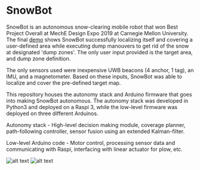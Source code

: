 # SnowBot

SnowBot is an autonomous snow-clearing mobile robot that won Best Project Overall at MechE Design Expo 2019 at Carnegie Mellon University. The final [demo](https://www.youtube.com/watch?v=jlkrziDI0P4 "demo") shows SnowBot successfully localizing itself and covering a user-defined area while executing dump manouvers to get rid of the snow at designated 'dump zones'. The only user input provided is the target area, and dump zone definition. 

The only sensors used were inexpensive UWB beacons (4 anchor, 1 tag), an IMU, and a magnetometer. Based on these inputs, SnowBot was able to localize and cover the pre-defined target map.

This repository houses the autonomy stack and Arduino firmware that goes into making SnowBot autonomous. The autonomy stack was developed in Python3 and deployed on a Raspi 3, while the low-level firmware was deployed on three different Arduinos. 

Autonomy stack - High-level decision making module, coverage planner, path-following controller, sensor fusion using an extended Kalman-filter.

Low-level Arduino code - Motor control, processing sensor data and communicating with Raspi, interfacing with linear actuator for plow, etc.

![alt text](https://i.ibb.co/vVtWMqC/IMG-2951.jpg)
![alt text](https://i.ibb.co/WVKszJW/IMG-2991.jpg)
